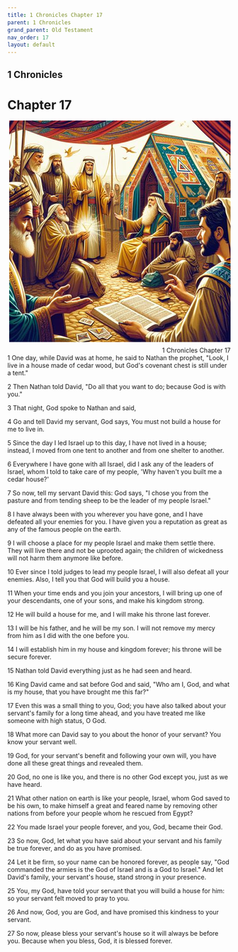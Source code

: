 ```yaml
---
title: 1 Chronicles Chapter 17
parent: 1 Chronicles
grand_parent: Old Testament
nav_order: 17
layout: default
---
```


## 1 Chronicles

# Chapter 17

<div style="clear: both; text-align: right;">
    <img src="/assets/Image/1 Chronicles/500/17.jpg" alt="1 Chronicles Chapter 17" class="chapter-image" style="max-width: 100%; height: auto; float: right; margin: 0 0 10px 10px; padding-left: 10%;">
    <figcaption style="font-size: 14px;">1 Chronicles Chapter 17</figcaption>
</div>
1 One day, while David was at home, he said to Nathan the prophet, "Look, I live in a house made of cedar wood, but God's covenant chest is still under a tent."

2 Then Nathan told David, "Do all that you want to do; because God is with you."

3 That night, God spoke to Nathan and said,

4 Go and tell David my servant, God says, You must not build a house for me to live in.

5 Since the day I led Israel up to this day, I have not lived in a house; instead, I moved from one tent to another and from one shelter to another.

6 Everywhere I have gone with all Israel, did I ask any of the leaders of Israel, whom I told to take care of my people, 'Why haven't you built me a cedar house?'

7 So now, tell my servant David this: God says, "I chose you from the pasture and from tending sheep to be the leader of my people Israel."

8 I have always been with you wherever you have gone, and I have defeated all your enemies for you. I have given you a reputation as great as any of the famous people on the earth.

9 I will choose a place for my people Israel and make them settle there. They will live there and not be uprooted again; the children of wickedness will not harm them anymore like before.

10 Ever since I told judges to lead my people Israel, I will also defeat all your enemies. Also, I tell you that God will build you a house.

11 When your time ends and you join your ancestors, I will bring up one of your descendants, one of your sons, and make his kingdom strong.

12 He will build a house for me, and I will make his throne last forever.

13 I will be his father, and he will be my son. I will not remove my mercy from him as I did with the one before you.

14 I will establish him in my house and kingdom forever; his throne will be secure forever.

15 Nathan told David everything just as he had seen and heard.

16 King David came and sat before God and said, "Who am I, God, and what is my house, that you have brought me this far?"

17 Even this was a small thing to you, God; you have also talked about your servant's family for a long time ahead, and you have treated me like someone with high status, O God.

18 What more can David say to you about the honor of your servant? You know your servant well.

19 God, for your servant's benefit and following your own will, you have done all these great things and revealed them.

20 God, no one is like you, and there is no other God except you, just as we have heard.

21 What other nation on earth is like your people, Israel, whom God saved to be his own, to make himself a great and feared name by removing other nations from before your people whom he rescued from Egypt?

22 You made Israel your people forever, and you, God, became their God.

23 So now, God, let what you have said about your servant and his family be true forever, and do as you have promised.

24 Let it be firm, so your name can be honored forever, as people say, "God commanded the armies is the God of Israel and is a God to Israel." And let David's family, your servant's house, stand strong in your presence.

25 You, my God, have told your servant that you will build a house for him: so your servant felt moved to pray to you.

26 And now, God, you are God, and have promised this kindness to your servant.

27 So now, please bless your servant's house so it will always be before you. Because when you bless, God, it is blessed forever.


